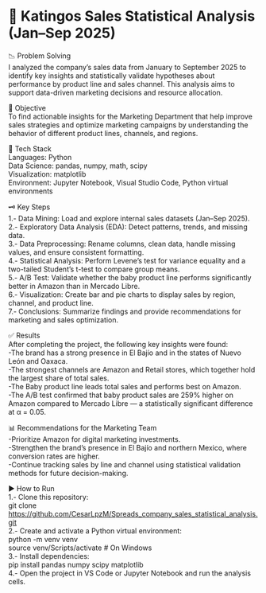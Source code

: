 # 🧮 Katingos Sales Statistical Analysis (Jan–Sep 2025)
📉 Problem Solving  
I analyzed the company’s sales data from January to September 2025 to identify key insights and statistically validate hypotheses about performance by product line and sales channel. This analysis aims to support data-driven marketing decisions and resource allocation.

🎯 Objective  
To find actionable insights for the Marketing Department that help improve sales strategies and optimize marketing campaigns by understanding the behavior of different product lines, channels, and regions.

🚀 Tech Stack  
Languages: Python  
Data Science: pandas, numpy, math, scipy  
Visualization: matplotlib  
Environment: Jupyter Notebook, Visual Studio Code, Python virtual environments  

🗝️ Key Steps  
1.- Data Mining: Load and explore internal sales datasets (Jan–Sep 2025).  
2.- Exploratory Data Analysis (EDA): Detect patterns, trends, and missing data.  
3.- Data Preprocessing: Rename columns, clean data, handle missing values, and ensure consistent formatting.  
4.- Statistical Analysis: Perform Levene’s test for variance equality and a two-tailed Student’s t-test to compare group means.  
5.- A/B Test: Validate whether the baby product line performs significantly better in Amazon than in Mercado Libre.  
6.- Visualization: Create bar and pie charts to display sales by region, channel, and product line.  
7.- Conclusions: Summarize findings and provide recommendations for marketing and sales optimization.  

✅ Results  
After completing the project, the following key insights were found:  
-The brand has a strong presence in El Bajío and in the states of Nuevo León and Oaxaca.  
-The strongest channels are Amazon and Retail stores, which together hold the largest share of total sales.  
-The Baby product line leads total sales and performs best on Amazon.  
-The A/B test confirmed that baby product sales are 259% higher on Amazon compared to Mercado Libre — a statistically significant difference at α = 0.05.  

📊 Recommendations for the Marketing Team  
-Prioritize Amazon for digital marketing investments.  
-Strengthen the brand’s presence in El Bajío and northern Mexico, where conversion rates are higher.  
-Continue tracking sales by line and channel using statistical validation methods for future decision-making.  

▶️ How to Run  
1.- Clone this repository:  
git clone https://github.com/CesarLpzM/Spreads_company_sales_statistical_analysis.git  
2.- Create and activate a Python virtual environment:  
python -m venv venv  
source venv/Scripts/activate   # On Windows  
3.- Install dependencies:  
pip install pandas numpy scipy matplotlib  
4.- Open the project in VS Code or Jupyter Notebook and run the analysis cells.  
